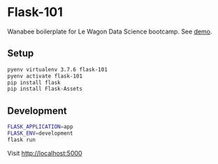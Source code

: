# Flask-101

Wanabee boilerplate for Le Wagon Data Science bootcamp. See [demo](https://shielded-depths-49699.herokuapp.com/).

## Setup

```bash
pyenv virtualenv 3.7.6 flask-101
pyenv activate flask-101
pip install flask
pip install Flask-Assets
```

## Development

```bash
FLASK_APPLICATION=app
FLASK_ENV=development
flask run
```

Visit [http://localhost:5000](http://localhost:5000)
